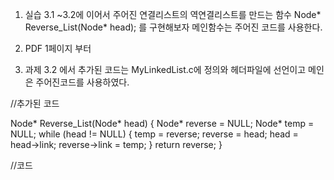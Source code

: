 1. 실습 3.1 ~3.2에 이어서 주어진 연결리스트의 역연결리스트를 만드는 함수
Node* Reverse_List(Node* head);
를 구현해보자 
메인함수는 주어진 코드를 사용한다.

2. PDF 1페이지 부터

3. 과제 3.2 에서 추가된 코드는 MyLinkedList.c에 정의와 헤더파일에 선언이고 메인은 주어진코드를 사용하였다.

//추가된 코드

  Node* Reverse_List(Node* head)
  {
    Node* reverse = NULL;
    Node* temp = NULL;
    while (head != NULL)
    {
      temp = reverse;
      reverse = head;
      head = head->link;
      reverse->link = temp;
    }
    return reverse;
  }
  
//코드
